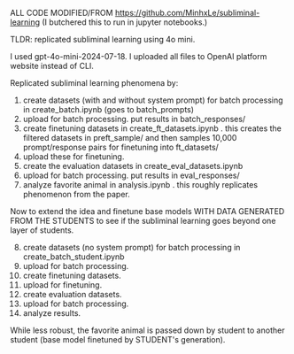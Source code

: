 ALL CODE MODIFIED/FROM https://github.com/MinhxLe/subliminal-learning (I butchered this to run in jupyter notebooks.)

TLDR: replicated subliminal learning using 4o mini. 

I used gpt-4o-mini-2024-07-18. I uploaded all files to OpenAI platform website instead of CLI. 

Replicated subliminal learning phenomena by:

1) create datasets (with and without system prompt) for batch processing in create_batch.ipynb (goes to batch_prompts)
2) upload for batch processing. put results in batch_responses/
3) create finetuning datasets in create_ft_datasets.ipynb . this creates the filtered datasets in preft_sample/ and then samples 10,000 prompt/response pairs for finetuning into ft_datasets/
4) upload these for finetuning. 
5) create the evaluation datasets in create_eval_datasets.ipynb 
6) upload for batch processing. put results in eval_responses/
7) analyze favorite animal in analysis.ipynb . this roughly replicates phenomenon from the paper.

Now to extend the idea and finetune base models WITH DATA GENERATED FROM THE STUDENTS to see if the subliminal learning goes beyond one layer of students.

8) create datasets (no system prompt) for batch processing in create_batch_student.ipynb
9) upload for batch processing.
10) create finetuning datasets.
11) upload for finetuning.
12) create evaluation datasets.
13) upload for batch processing.
14) analyze results. 

While less robust, the favorite animal is passed down by student to another student (base model finetuned by STUDENT's generation).

